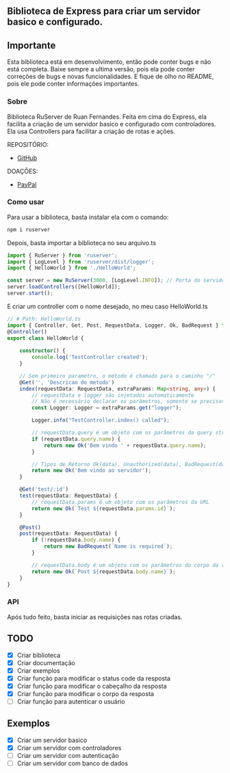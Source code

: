 ## Biblioteca de Express para criar um servidor basico e configurado.

## Importante
Esta biblioteca está em desenvolvimento, então pode conter bugs e não está completa.
Baixe sempre a ultima versão, pois ela pode conter correções de bugs e novas funcionalidades.
E fique de olho no README, pois ele pode conter informações importantes.

### Sobre
Biblioteca RuServer de Ruan Fernandes.
Feita em cima do Express, ela facilita a criação de um servidor basico e configurado com controladores.
Ela usa Controllers para facilitar a criação de rotas e ações.

REPOSITÓRIO:
- [GitHub](https://github.com/RuanFernandes/RuServer)

DOAÇÕES:
- [PayPal](https://www.paypal.com/donate/?hosted_button_id=SLNNKWBQCRSBE)

### Como usar
Para usar a biblioteca, basta instalar ela com o comando:
```bash
npm i ruserver
```

Depois, basta importar a biblioteca no seu arquivo.ts
```ts
import { RuServer } from 'ruserver';
import { LogLevel } from 'ruserver/dist/logger';
import { HelloWorld } from './HelloWorld';

const server = new RuServer(3000, [LogLevel.INFO]); // Porta do servidor (Opcional)
server.loadControllers([HelloWorld]);
server.start();
```

E criar um controller com o nome desejado, no meu caso HelloWorld.ts
```ts
// # Path: HelloWorld.ts
import { Controller, Get, Post, RequestData, Logger, Ok, BadRequest } from 'ruserver';
@Controller()
export class HelloWorld {
   
    constructor() {
        console.log('TestController created');
    }

    // Sem primeiro parametro, o método é chamado para o caminho "/"
    @Get('', 'Descricao do metodo')
    index(requestData: RequestData, extraParams: Map<string, any>) {
        // requestData e logger são injetados automaticamente
        // Não é necessário declarar os parâmetros, somente se precisar usa-los
        const Logger: Logger = extraParams.get("logger");

        Logger.info("TestController.index() called");

        // requestData.query é um objeto com os parâmetros da query string
        if (requestData.query.name) {
            return new Ok('Bem vindo ' + requestData.query.name);
        }

        // Tipos de Retorno Ok(data), Unauthorized(data), BadRequest(data), InternalError(data), NoContentOK(data)
        return new Ok('Bem vindo ao servidor');
    }

    @Get('test/:id')
    test(requestData: RequestData) {
        // requestData.params é um objeto com os parâmetros da URL
        return new Ok(`Test ${requestData.params.id}`);
    }

    @Post()
    post(requestData: RequestData) {
        if (!requestData.body.name) {
            return new BadRequest(`Name is required`);
        }

        // requestData.body é um objeto com os parâmetros do corpo da requisição
        return new Ok(`Post ${requestData.body.name}`);
    }
}
```

### API
Após tudo feito, basta iniciar as requisições nas rotas criadas.

## TODO
- [x] Criar biblioteca
- [x] Criar documentação
- [x] Criar exemplos
- [x] Criar função para modificar o status code da resposta
- [x] Criar função para modificar o cabeçalho da resposta
- [x] Criar função para modificar o corpo da resposta
- [ ] Criar função para autenticar o usuário

## Exemplos
- [x] Criar um servidor basico
- [x] Criar um servidor com controladores
- [ ] Criar um servidor com autenticação
- [ ] Criar um servidor com banco de dados

